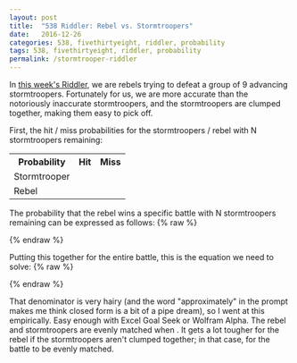 ```yaml
---
layout: post
title:  "538 Riddler: Rebel vs. Stormtroopers"
date:   2016-12-26
categories: 538, fivethirtyeight, riddler, probability
tags: 538, fivethirtyeight, riddler, probability
permalink: /stormtrooper-riddler
---
```


In [this week's Riddler](http://fivethirtyeight.com/features/build-your-own-death-star-and-defeat-the-stormtroopers/), we are rebels trying to defeat a group of 9 advancing stormtroopers.  Fortunately for us, we are more accurate than the notoriously inaccurate stormtroopers, and the stormtroopers are clumped together, making them easy to pick off.

First, the hit / miss probabilities for the stormtroopers / rebel with N stormtroopers remaining:
<table class="pretty" style="margin-left:auto; margin-right:auto;">
<tr><th>Probability</th><th>Hit</th><th>Miss</th></tr>
<tr><td>Stormtrooper</td><td><span class="inline-equation" data-expr="1-\left(\frac{999}{1000}\right)^{N}"></span></td><td><span class="inline-equation" data-expr="\left(\frac{999}{1000}\right)^{N}"></span></td></tr>
<tr><td>Rebel</td><td><span class="inline-equation" data-expr="\frac{K\sqrt{N}}{1000}"></span></td><td><span class="inline-equation" data-expr="1-\frac{K\sqrt{N}}{1000}"></span></td></tr>
</table>

The probability that the rebel wins a specific battle with N stormtroopers remaining can be expressed as follows:
{% raw %}
<div class="equation" data-expr="\begin{aligned} P(\text{Rebels Win}) = & P(S_M \cap R_H) + P(S_M \cap R_M)*P(S_M \cap R_H) + P(S_M \cap R_M)^{2}*P(S_M \cap R_H) + \ldots \\ = & \frac{P(S_M \cap R_H)}{1-P(S_M \cap R_M)}=\frac{P(S_M \cap R_H)}{P(S_H) + P(S_M \cap R_H)} \\ = & \frac{\left(\frac{999}{1000}\right)^{N}\frac{K\sqrt{N}}{1000}}{1-\left(\frac{999}{1000}\right)^{N}+\left(\frac{999}{1000}\right)^{N}\frac{K\sqrt{N}}{1000}} \end{aligned}"></div>
{% endraw %}

Putting this together for the entire battle, this is the equation we need to solve:
{% raw %}
<div class="equation" data-expr="P(\text{Rebels Win}) = \prod_{i=1}^{9} \frac{\left(\frac{999}{1000}\right)^{i}\frac{K\sqrt{i}}{1000}}{1-\left(\frac{999}{1000}\right)^{i}+\left(\frac{999}{1000}\right)^{i}\frac{K\sqrt{i}}{1000}} = \frac{1}{2}"></div>
{% endraw %}

That denominator is very hairy (and the word "approximately" in the prompt makes me think closed form is a bit of a pipe dream), so I went at this empirically.  Easy enough with Excel Goal Seek or Wolfram Alpha.  The rebel and stormtroopers are evenly matched when <span class="inline-equation" data-expr="K=26.797"></span>.  It gets a lot tougher for the rebel if the stormtroopers aren't clumped together; in that case, <span class="inline-equation" data-expr="K=62.055"></span> for the battle to be evenly matched.
